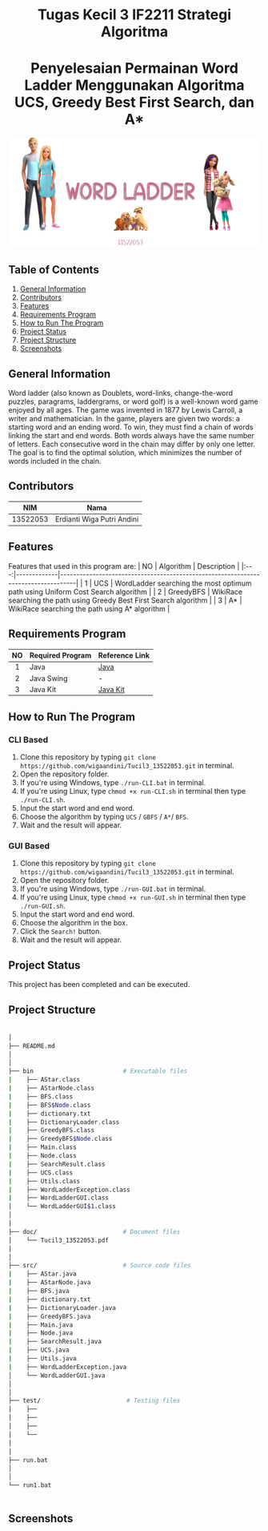 <h1 align="center"> Tugas Kecil 3 IF2211 Strategi Algoritma </h1>
<h1 align="center">  Penyelesaian Permainan Word Ladder Menggunakan Algoritma UCS, Greedy Best First Search, dan A* </h1>

![WordLadder](img/wordladder.png)


## Table of Contents
1. [General Information](#general-information)
2. [Contributors](#contributors)
3. [Features](#features)
4. [Requirements Program](#required_program)
5. [How to Run The Program](#how-to-run-the-program)
6. [Project Status](#project-status)
7. [Project Structure](#project-structure)
8. [Screenshots](#screenshots)


## General Information
Word ladder (also known as Doublets, word-links, change-the-word puzzles, paragrams, laddergrams, or word golf) is a well-known word game enjoyed by all ages. The game was invented in 1877 by Lewis Carroll, a writer and mathematician. In the game, players are given two words: a starting word and an ending word. To win, they must find a chain of words linking the start and end words. Both words always have the same number of letters. Each consecutive word in the chain may differ by only one letter. The goal is to find the optimal solution, which minimizes the number of words included in the chain.


## Contributors
|   NIM    |                  Nama                  |
| :------: | :------------------------------------: |
| 13522053 |       Erdianti Wiga Putri Andini       |


## Features
Features that used in this program are:
| NO  | Algorithm   | Description                                                                       |
|:---:|-------------|-----------------------------------------------------------------------------------|
| 1   | UCS         | WordLadder searching the most optimum path using Uniform Cost Search algorithm    |
| 2   | GreedyBFS   | WikiRace searching the path using Greedy Best First Search algorithm              |
| 3   | A*          | WikiRace searching the path using A* algorithm                                    |


## Requirements Program
|   NO   |  Required Program                  |                           Reference Link                            |
| :----: | ---------------------------------- |---------------------------------------------------------------------|
|   1    | Java                               | [Java](https://www.java.com/en/download/)                           |                            
|   2    | Java Swing                         | -                                                                   |
|   3    | Java Kit                           | [Java Kit](https://www.oracle.com/java/technologies/downloads/)     |


## How to Run The Program
### CLI Based
1. Clone this repository by typing `git clone https://github.com/wigaandini/Tucil3_13522053.git` in terminal.
2. Open the repository folder.
3. If you're using Windows, type `./run-CLI.bat` in terminal.
4. If you're using Linux, type `chmod +x run-CLI.sh` in terminal then type `./run-CLI.sh`.
5. Input the start word and end word.
6. Choose the algorithm by typing `UCS` / `GBFS` / `A*`/ `BFS`.
7. Wait and the result will appear.

### GUI Based
1. Clone this repository by typing `git clone https://github.com/wigaandini/Tucil3_13522053.git` in terminal.
2. Open the repository folder.
3. If you're using Windows, type `./run-GUI.bat` in terminal.
4. If you're using Linux, type `chmod +x run-GUI.sh` in terminal then type `./run-GUI.sh`.
5. Input the start word and end word.
6. Choose the algorithm in the box.
7. Click the `Search!` button.
8. Wait and the result will appear.


## Project Status
This project has been completed and can be executed.


## Project Structure
```bash

│
├── README.md
│
│  
├── bin                         # Executable files
|    ├── AStar.class
|    ├── AStarNode.class
|    ├── BFS.class
|    ├── BFS$Node.class
|    ├── dictionary.txt
|    ├── DictionaryLoader.class
|    ├── GreedyBFS.class
|    ├── GreedyBFS$Node.class
|    ├── Main.class
|    ├── Node.class
|    ├── SearchResult.class
|    ├── UCS.class
|    ├── Utils.class
|    ├── WordLadderException.class
|    ├── WordLadderGUI.class
│    └── WordLadderGUI$1.class
│  
│  
├── doc/                        # Document files
│    └── Tucil3_13522053.pdf
│
│  
├── src/                        # Source code files
|    ├── AStar.java
|    ├── AStarNode.java
|    ├── BFS.java
|    ├── dictionary.txt
|    ├── DictionaryLoader.java
|    ├── GreedyBFS.java
|    ├── Main.java
|    ├── Node.java
|    ├── SearchResult.java
|    ├── UCS.java
|    ├── Utils.java
|    ├── WordLadderException.java
│    └── WordLadderGUI.java 
│
│
├── test/                        # Testing files
│    ├── 
│    ├──
│    ├──
│    └──
│
│
├── run.bat     
│
│                           
└── run1.bat                                  
        
```

## Screenshots
